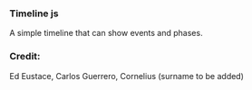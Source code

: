 ### Timeline js
A simple timeline that can show events and phases.

### Credit: 
Ed Eustace, Carlos Guerrero, Cornelius (surname to be added)